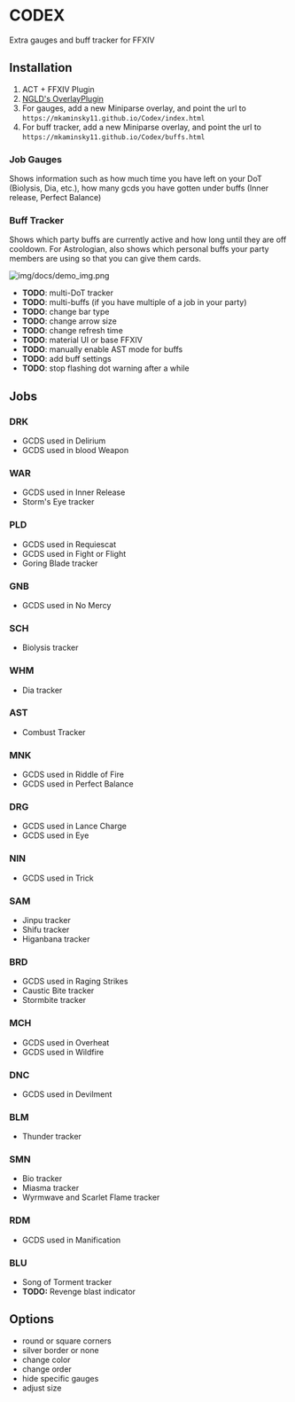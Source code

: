 # CODEX

Extra gauges and buff tracker for FFXIV

## Installation
1. ACT + FFXIV Plugin
2. [NGLD's OverlayPlugin](https://github.com/quisquous/cactbot#install-ngld-overlayplugin)
3. For gauges, add a new Miniparse overlay, and point the url to `https://mkaminsky11.github.io/Codex/index.html`
4. For buff tracker, add a new Miniparse overlay, and point the url to `https://mkaminsky11.github.io/Codex/buffs.html`

### Job Gauges
Shows information such as how much time you have left on your DoT (Biolysis, Dia, etc.), how many gcds you have gotten under buffs (Inner release, Perfect Balance)

### Buff Tracker
Shows which party buffs are currently active and how long until they are off cooldown. For Astrologian, also shows which personal buffs your party members are using so that you can give them cards.

![img/docs/demo_img.png]()

+ **TODO**: multi-DoT tracker
+ **TODO**: multi-buffs (if you have multiple of a job in your party)
+ **TODO**: change bar type
+ **TODO**: change arrow size
+ **TODO**: change refresh time
+ **TODO**: material UI or base FFXIV
+ **TODO**: manually enable AST mode for buffs
+ **TODO**: add buff settings
+ **TODO**: stop flashing dot warning after a while

## Jobs

### DRK
+ GCDS used in Delirium
+ GCDS used in blood Weapon

### WAR
+ GCDS used in Inner Release
+ Storm's Eye tracker

### PLD
+ GCDS used in Requiescat
+ GCDS used in Fight or Flight
+ Goring Blade tracker

### GNB
+ GCDS used in No Mercy

### SCH
+  Biolysis tracker

### WHM
+ Dia tracker

### AST
+ Combust Tracker

### MNK
+ GCDS used in Riddle of Fire
+ GCDS used in Perfect Balance

### DRG
+ GCDS used in Lance Charge
+ GCDS used in Eye

### NIN
+ GCDS used in Trick

### SAM
+ Jinpu tracker
+ Shifu tracker
+ Higanbana tracker

### BRD
+ GCDS used in Raging Strikes
+ Caustic Bite tracker
+ Stormbite tracker

### MCH
+ GCDS used in Overheat
+ GCDS used in Wildfire

### DNC
+ GCDS used in Devilment

### BLM
+ Thunder tracker

### SMN
+ Bio tracker
+ Miasma tracker
+ Wyrmwave and Scarlet Flame tracker

### RDM
+ GCDS used in Manification

### BLU
+ Song of Torment tracker
+ **TODO:** Revenge blast indicator

## Options
+ round or square corners
+ silver border or none
+ change color
+ change order
+ hide specific gauges
+ adjust size